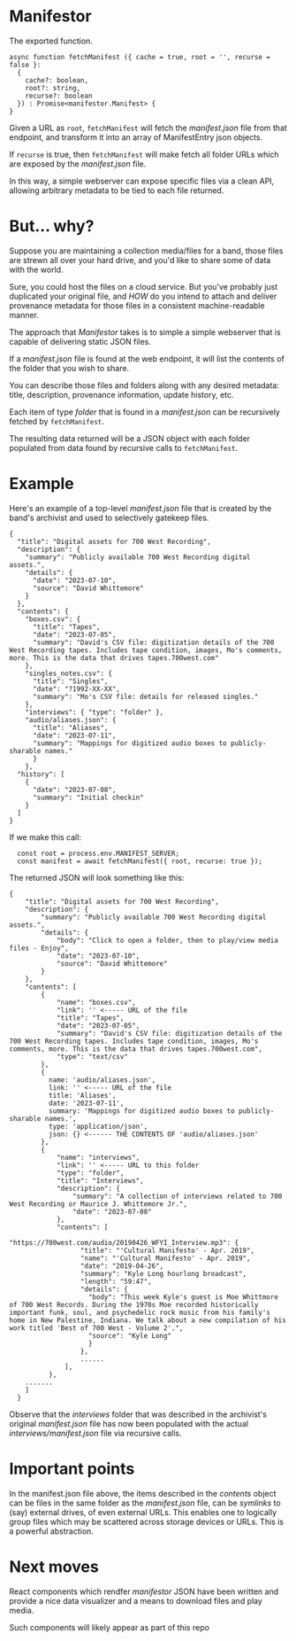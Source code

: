 # Manifestor

The exported function.

```
async function fetchManifest ({ cache = true, root = '', recurse = false }:
  {
    cache?: boolean,
    root?: string,
    recurse?: boolean
  }) : Promise<manifestor.Manifest> {
}
```

Given a URL as `root`, `fetchManifest` will fetch the _manifest.json_ file from
that endpoint, and transform it into an array of ManifestEntry json objects.

If `recurse` is true, then `fetchManifest` will make fetch all folder
URLs which are exposed by the _manifest.json_ file.

In this way, a simple webserver can expose specific files via a clean API,
allowing arbitrary metadata to be tied to each file returned.

# But... why?

Suppose you are maintaining a collection media/files for a band, those files are
strewn all over your hard drive, and you'd like to share some of data with the world.  

Sure, you could host the files on a cloud service.  But you've probably just
duplicated your original file, and *HOW* do you intend to attach and deliver
provenance metadata for those files in a consistent machine-readable manner.

The approach that _Manifestor_ takes is to simple a simple webserver that
is capable of delivering static JSON files.

If a _manifest.json_ file is found at the web endpoint, it will
list the contents of the folder that you wish to share.

You can describe those files and folders along with any desired metadata: title,
description, provenance information, update history, etc.

Each item of type *folder* that is found in a _manifest.json_ can be recursively
fetched by `fetchManifest`.

The resulting data returned will be a JSON object
with each folder populated from data found by recursive calls to `fetchManifest`.

# Example

Here's an example of a top-level _manifest.json_ file that is created by the band's
archivist and used to selectively gatekeep files.

```
{
  "title": "Digital assets for 700 West Recording",
  "description": {
    "summary": "Publicly available 700 West Recording digital assets.",
    "details": {
      "date": "2023-07-10",
      "source": "David Whittemore"
    }
  },
  "contents": {
    "boxes.csv": {
      "title": "Tapes",
      "date": "2023-07-05",
      "summary": "David's CSV file: digitization details of the 700 West Recording tapes. Includes tape condition, images, Mo's comments, more. This is the data that drives tapes.700west.com"
    },
    "singles_notes.csv": {
      "title": "Singles",
      "date": "?1992-XX-XX",
      "summary": "Mo's CSV file: details for released singles."
    },
    "interviews": { "type": "folder" },
    "audio/aliases.json": {
      "title": "Aliases",
      "date": "2023-07-11",
      "summary": "Mappings for digitized audio boxes to publicly-sharable names."
      }
    },
  "history": [
    {
      "date": "2023-07-08",
      "summary": "Initial checkin"
    }
  ]
}
```

If we make this call:

```
  const root = process.env.MANIFEST_SERVER;
  const manifest = await fetchManifest({ root, recurse: true });
```

The returned JSON will look something like this:

```
{
    "title": "Digital assets for 700 West Recording",
    "description": {
        "summary": "Publicly available 700 West Recording digital assets.",
        "details": {
            "body": "Click to open a folder, then to play/view media files - Enjoy",
            "date": "2023-07-10",
            "source": "David Whittemore"
        }
    },
    "contents": [
        {
            "name": "boxes.csv",
            "link": '' <----- URL of the file
            "title": "Tapes",
            "date": "2023-07-05",
            "summary": "David's CSV file: digitization details of the 700 West Recording tapes. Includes tape condition, images, Mo's comments, more. This is the data that drives tapes.700west.com",
            "type": "text/csv"
        },
        {
          name: 'audio/aliases.json',
          link: '' <----- URL of the file
          title: 'Aliases',
          date: '2023-07-11',
          summary: 'Mappings for digitized audio boxes to publicly-sharable names.',
          type: 'application/json',
          json: {} <------ THE CONTENTS OF 'audio/aliases.json'
        },
        {
            "name": "interviews",
            "link": '' <----- URL to this folder
            "type": "folder",
            "title": "Interviews",
            "description": {
                "summary": "A collection of interviews related to 700 West Recording or Maurice J. Whittemore Jr.",
                "date": "2023-07-08"
            },
            "contents": [
                "https://700west.com/audio/20190426_WFYI_Interview.mp3": {
                  "title": "'Cultural Manifesto' - Apr. 2019",
                  "name": "'Cultural Manifesto' - Apr. 2019",
                  "date": "2019-04-26",
                  "summary": "Kyle Long hourlong broadcast",
                  "length": "59:47",
                  "details": {
                    "body": "This week Kyle's guest is Moe Whittmore of 700 West Records. During the 1970s Moe recorded historically important funk, soul, and psychedelic rock music from his family's home in New Palestine, Indiana. We talk about a new compilation of his work titled 'Best of 700 West - Volume 2'.",
                    "source": "Kyle Long"
                    }
                  },
                  ......
              ],
          },
    .......
    ]
  }
```

Observe that the *interviews* folder that was described in the archivist's original _manifest.json_ file
has now been populated with the actual _interviews/manifest.json_ file via recursive calls.

# Important points

In the manifest.json file above, the items described in the *contents* object
can be files in the same folder as the _manifest.json_ file, can be *symlinks*
to (say) external drives, of even external URLs.  This enables one to logically group files
which may  be scattered across storage devices or URLs.  This is a powerful abstraction.

# Next moves

React components which rendfer *manifestor* JSON have been written and provide a nice data visualizer and a means to download files and play media.

Such components will likely appear as part of this repo


